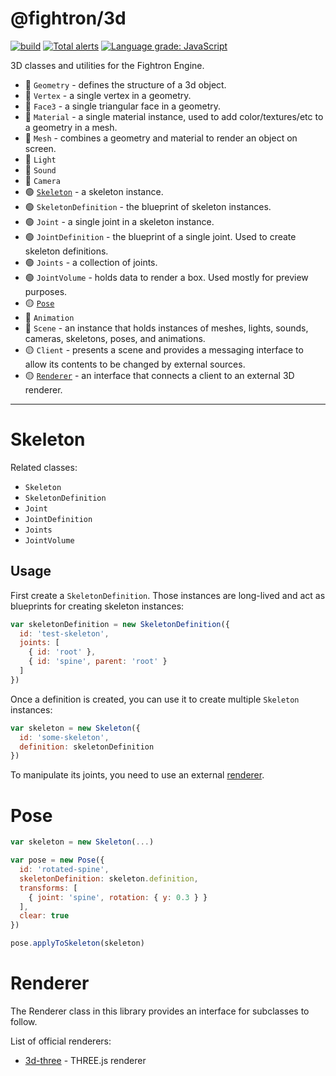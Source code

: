 # @fightron/3d

[![build](https://github.com/fightron/3d-js/actions/workflows/node.js.yml/badge.svg)](https://github.com/fightron/3d-js/actions/workflows/node.js.yml) [![Total alerts](https://img.shields.io/lgtm/alerts/g/fightron/3d-js.svg)](https://lgtm.com/projects/g/fightron/3d-js/alerts/) [![Language grade: JavaScript](https://img.shields.io/lgtm/grade/javascript/g/fightron/3d-js.svg)](https://lgtm.com/projects/g/fightron/3d-js/context:javascript)

3D classes and utilities for the Fightron Engine.

* :red_circle: `Geometry` - defines the structure of a 3d object.
* :red_circle: `Vertex` - a single vertex in a geometry.
* :red_circle: `Face3` - a single triangular face in a geometry.
* :red_circle: `Material` - a single material instance, used to add color/textures/etc to a geometry in a mesh.
* :red_circle: `Mesh` - combines a geometry and material to render an object on screen.
* :red_circle: `Light`
* :red_circle: `Sound`
* :red_circle: `Camera`
* :green_circle: [`Skeleton`](#skeleton) - a skeleton instance.
* :green_circle: `SkeletonDefinition` - the blueprint of skeleton instances.
* :green_circle: `Joint` - a single joint in a skeleton instance.
* :green_circle: `JointDefinition` - the blueprint of a single joint. Used to create skeleton definitions.
* :green_circle: `Joints` - a collection of joints.
* :green_circle: `JointVolume` - holds data to render a box. Used mostly for preview purposes.
* :yellow_circle: [`Pose`](#pose)
* :red_circle: `Animation`
* :red_circle: `Scene` - an instance that holds instances of meshes, lights, sounds, cameras, skeletons, poses, and animations.
* :yellow_circle: `Client` - presents a scene and provides a messaging interface to allow its contents to be changed by external sources.
* :yellow_circle: [`Renderer`](#renderer) - an interface that connects a client to an external 3D renderer.

---

# Skeleton

Related classes:

* `Skeleton`
* `SkeletonDefinition`
* `Joint`
* `JointDefinition`
* `Joints`
* `JointVolume`

## Usage

First create a `SkeletonDefinition`. Those instances are long-lived and act as blueprints for creating skeleton instances:

```javascript
var skeletonDefinition = new SkeletonDefinition({
  id: 'test-skeleton',
  joints: [
    { id: 'root' },
    { id: 'spine', parent: 'root' }
  ]
})
```

Once a definition is created, you can use it to create multiple `Skeleton` instances:

```javascript
var skeleton = new Skeleton({
  id: 'some-skeleton',
  definition: skeletonDefinition
})
```

To manipulate its joints, you need to use an external [renderer](#renderer).

# Pose

```js
var skeleton = new Skeleton(...)

var pose = new Pose({
  id: 'rotated-spine',
  skeletonDefinition: skeleton.definition,
  transforms: [
    { joint: 'spine', rotation: { y: 0.3 } }
  ],
  clear: true
})

pose.applyToSkeleton(skeleton)
```

# Renderer

The Renderer class in this library provides an interface for subclasses to follow.

List of official renderers:

* [3d-three](https://github.com/fightron/3d-three) - THREE.js renderer
